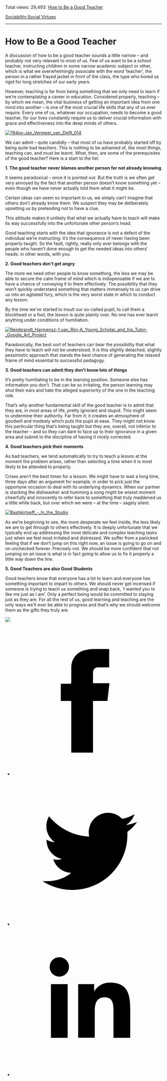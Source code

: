 Total views: 29,493: [How to Be a Good Teacher](https://www.theschooloflife.com/thebookoflife/how-to-be-a-good-teacher-2/)

[Sociability:](https://www.theschooloflife.com/thebookoflife/category/sociability/)[Social Virtues](https://www.theschooloflife.com/thebookoflife/category/sociability/social-virtues/)

* * *

# How to Be a Good Teacher
<style>
						.alignnone {
  display: block;
  margin-left: auto;
  margin-right: auto;
  align: center:
}

.addtoany_share_save_container {
display:none;
}

.wp-block-image {
		display: block;
  margin-left: auto;
  margin-right: auto;
  width: 50%;
}

.aligncenter {
display: block;
  margin-left: auto;
  margin-right: auto;
  align: center:
}

@media only screen and (max-width: 500px) {
  .wp-block-image {
		display: block;
  margin-left: auto;
  margin-right: auto;
  width: 100%;
} }

h1 {max-width: 600px !important;
}
.s18-single-post .content-area .site-main article .post-cat-header-display + .old-wrapper p {
    font-size: 1.200em
}
						</style>

A discussion of how to be a good teacher sounds a little narrow – and probably not very relevant to most of us. Few of us want to be a school teacher, instructing children in some narrow academic subject or other, which is what we overwhelmingly associate with the word ‘teacher’, the person in a rather frayed jacket in front of the class, the type who bored us rigid for long stretches of our early years.

However, teaching is far from being something that we only need to learn if we’re contemplating a career in education. Considered properly, teaching – by which we mean, the vital business of getting an important idea from one mind into another – is one of the most crucial life skills that any of us ever require. Every one of us, whatever our occupation, needs to become a good teacher, for our lives constantly require us to deliver crucial information with grace and effectiveness into the deep minds of others.

[![784px-Jan_Vermeer_van_Delft_014](https://www.theschooloflife.com/thebookoflife/wp-content/uploads/2017/03/784px-Jan_Vermeer_van_Delft_014.jpg)](http://www.thebookoflife.org/wp-content/uploads/2017/03/784px-Jan_Vermeer_van_Delft_014.jpg)

We can admit – quite candidly – that most of us have probably started off by being quite bad teachers. This is nothing to be ashamed of, like most things, teaching can, and must be learnt. What, then, are some of the prerequisites of the good teacher? Here is a start to the list:

**1. The good teacher never blames another person for not already knowing**

It seems paradoxical – once it is pointed out. But the truth is we often get very annoyed by the fact that another person doesn’t know something yet – even though we have never actually told them what it might be.

Certain ideas can seem so important to us, we simply can’t imagine that others don’t already know them. We suspect they may be deliberately upsetting us by pretending not to have a clue.

This attitude makes it unlikely that what we actually have to teach will make its way successfully into the unfortunate other person’s head.

Good teaching starts with the idea that ignorance is not a defect of the individual we’re instructing: it’s the consequence of never having been properly taught. So the fault, rightly, really only ever belongs with the people who haven’t done enough to get the needed ideas into others’ heads: in other words, with you.

**2. Good teachers don’t get angry**

The more we need other people to know something, the less we may be able to secure the calm frame of mind which is indispensable if we are to have a chance of conveying it to them effectively. The possibility that they won’t quickly understand something that matters immensely to us can drive us into an agitated fury, which is the very worst state in which to conduct any lesson.

By the time we’ve started to insult our so-called pupil, to call them a blockhead or a fool, the lesson is quite plainly over. No one has ever learnt anything under conditions of humiliation.

[![Rembrandt_Harmensz-1._van_Rijn_-_A_Young_Scholar_and_his_Tutor_-_Google_Art_Project](https://www.theschooloflife.com/thebookoflife/wp-content/uploads/2017/03/Rembrandt_Harmensz-1._van_Rijn_-_A_Young_Scholar_and_his_Tutor_-_Google_Art_Project.jpg)](http://www.thebookoflife.org/wp-content/uploads/2017/03/Rembrandt_Harmensz-1._van_Rijn_-_A_Young_Scholar_and_his_Tutor_-_Google_Art_Project.jpg)

Paradoxically, the best sort of teachers can bear the possibility that what they have to teach will not be understood. It is this slightly detached, slightly pessimistic approach that stands the best chance of generating the relaxed frame of mind essential to successful pedagogy.

**3. Good teachers can admit they don’t know lots of things**

It’s pretty humiliating to be in the learning position. Someone else has information you don’t. That can be so irritating, the person learning may shut their ears and hate the alleged superiority of the one in the teaching role.

That’s why another fundamental skill of the good teacher is to admit that they are, in most areas of life, pretty ignorant and stupid. This might seem to undermine their authority. Far from it; it creates an atmosphere of goodwill and modesty which puts the pupil at ease. They might not know this particular thing that’s being taught but they are, overall, not inferior to the teacher – and so they can dare to face up to their ignorance in a given area and submit to the discipline of having it nicely corrected.

**4. Good teachers pick their moments**

As bad teachers, we tend automatically to try to teach a lesson at the moment the problem arises, rather than selecting a time when it is most likely to be attended to properly.

Crises aren’t the best times for a lesson. We might have to wait a long time, three days after an argument for example, in order to pick just the opportune occasion to deal with its underlying dynamics. When our partner is stacking the dishwasher and humming a song might be wisest moment cheerfully and innocently to refer back to something that truly maddened us a little while back, but over which we were – at the time – sagely silent.

[![Bashkirtseff_-_In_the_Studio](https://www.theschooloflife.com/thebookoflife/wp-content/uploads/2017/03/Bashkirtseff_-_In_the_Studio.jpg)](http://www.thebookoflife.org/wp-content/uploads/2017/03/Bashkirtseff_-_In_the_Studio.jpg)

As we’re beginning to see, the more desperate we feel inside, the less likely we are to get through to others effectively. It is deeply unfortunate that we typically end up addressing the most delicate and complex teaching tasks just when we feel most irritated and distressed. We suffer from a panicked feeling that if we don’t jump on this right now, an issue is going to go on and on unchecked forever. Precisely not. We should be more confident that not jumping on an issue is what is in fact going to allow us to fix it properly a little way down the line.

**5. Good Teachers are also Good Students**

Good teachers know that everyone has a lot to learn and everyone has something important to impart to others. We should never get incensed if someone is trying to teach us something and snap back, ‘I wanted you to like me just as I am’. Only a perfect being would be committed to staying just as they are. For all the rest of us, good learning and teaching are the only ways we’ll ever be able to progress and that’s why we should welcome them as the gifts they truly are.

[![](https://img.youtube.com/vi/-FkvBA3U5lg/0.jpg)](https://www.youtube.com/embed/-FkvBA3U5lg '')
<style>
    .iframe-class { display: block !important; }
</style>

- [<svg xmlns="http://www.w3.org/2000/svg" viewbox="0 0 26 26"><title>Facebook</title>
                    <g>
                        <path d="M8.38,10H9.92c.2,0,.29,0,.29-.28,0-.82,0-1.64,0-2.46a3.05,3.05,0,0,1,2.57-3.15A7.22,7.22,0,0,1,14,3.95c.86,0,1.71,0,2.57,0h.25v3.2h-2A.85.85,0,0,0,14,8c0,.62,0,1.24,0,1.91h2.87L16.51,13H14v9H10.21V13H8.38Z"></path>
                    </g>
                </svg>](http://www.facebook.com/sharer/sharer.php?u=https://www.theschooloflife.com/thebookoflife/how-to-be-a-good-teacher-2/)
- [<svg xmlns="http://www.w3.org/2000/svg" viewbox="0 0 26 26"><title>Twitter</title>
                    <path d="M21.69,7.9a6.75,6.75,0,0,1-1.94.53,3.39,3.39,0,0,0,1.48-1.87,6.76,6.76,0,0,1-2.14.82,3.38,3.38,0,0,0-5.75,3.08,9.59,9.59,0,0,1-7-3.53,3.38,3.38,0,0,0,1,4.51A3.36,3.36,0,0,1,5.89,11v0A3.38,3.38,0,0,0,8.6,14.37a3.39,3.39,0,0,1-1.53.06,3.38,3.38,0,0,0,3.15,2.35A6.78,6.78,0,0,1,6,18.22a6.87,6.87,0,0,1-.81,0A9.6,9.6,0,0,0,20,10.08q0-.22,0-.44A6.86,6.86,0,0,0,21.69,7.9Z"></path>
                </svg>](http://twitter.com/share?url=https://www.theschooloflife.com/thebookoflife/how-to-be-a-good-teacher-2/&text=&via=theschooloflife)
- [<svg xmlns="http://www.w3.org/2000/svg" viewbox="0 0 26 26"><title>LinkedIn</title>
<path class="cls-2" d="M6.67,10H9.58v9.36H6.67ZM8.13,5.32A1.69,1.69,0,1,1,6.44,7,1.69,1.69,0,0,1,8.13,5.32"></path><path class="cls-2" d="M11.41,10H14.2v1.28h0A3.06,3.06,0,0,1,17,9.75c2.95,0,3.49,1.94,3.49,4.46v5.14H17.57V14.79c0-1.09,0-2.48-1.51-2.48s-1.75,1.18-1.75,2.4v4.63H11.41Z"></path></svg>](https://www.linkedin.com/shareArticle?mini=true&url=https://www.theschooloflife.com/thebookoflife/how-to-be-a-good-teacher-2/)
